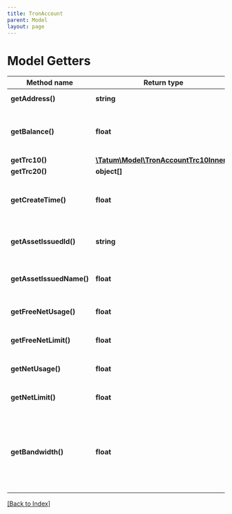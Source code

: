 ```yaml
---
title: TronAccount
parent: Model
layout: page
---
```


# Model Getters

Method name | Return type | Description | Notes
------------ | ------------- | ------------- | -------------
**getAddress()** | **string** | Account address |
**getBalance()** | **float** | Balance of the TRX, in SUN. SUN is 1/1000000 TRX. |
**getTrc10()** | [**\Tatum\Model\TronAccountTrc10Inner[]**](TronAccountTrc10Inner.md) |  |
**getTrc20()** | **object[]** |  |
**getCreateTime()** | **float** | Date of creation of the account in UTC millis. |
**getAssetIssuedId()** | **string** | ID of the issued TRC10 token, if any. | [optional]
**getAssetIssuedName()** | **float** | Balance of the issued TRC10 token, if any. | [optional]
**getFreeNetUsage()** | **float** | Free usage of the network. |
**getFreeNetLimit()** | **float** | Free usage limit of the network. | [optional]
**getNetUsage()** | **float** | Extra usage of the network. | [optional]
**getNetLimit()** | **float** | Extra usage limit of the network. | [optional]
**getBandwidth()** | **float** | Remaining usage of the network, equal to freeNetLimit - freeNetUsed + netLimit - netUsed. |

[[Back to Index]](../index.md)
